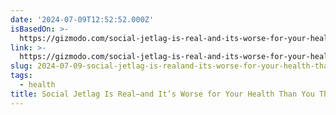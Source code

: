 ```yaml
---
date: '2024-07-09T12:52:52.000Z'
isBasedOn: >-
  https://gizmodo.com/social-jetlag-is-real-and-its-worse-for-your-health-than-you-think-2000377804
link: >-
  https://gizmodo.com/social-jetlag-is-real-and-its-worse-for-your-health-than-you-think-2000377804
slug: 2024-07-09-social-jetlag-is-realand-its-worse-for-your-health-than-you-think
tags:
  - health
title: Social Jetlag Is Real—and It’s Worse for Your Health Than You Think
---
```

 
